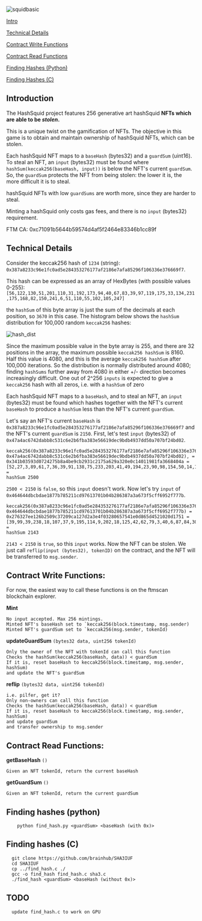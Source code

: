 
![squidbasic](https://github.com/hashsquid/hashsquid/assets/162920851/fb1bb752-90bb-4524-9895-bdb50a94dd5d)

[Intro](#introduction)

[Technical Details](#technical-details)

[Contract Write Functions](#contract-write-functions)

[Contract Read Functions](#contract-read-functions)

[Finding Hashes (Python)](#finding-hashes-python)

[Finding Hashes (C)](#finding-hashes-c)
    

## Introduction
  The HashSquid project features 256 generative art hashSquid **NFTs which are able to be _stolen_.** 
  
  This is a unique twist on the gamification of NFTs. The objective in this game is to obtain and maintain ownership of hashSquid NFTs, which can be stolen. 

  Each hashSquid NFT maps to a `baseHash` (bytes32) and a `guardSum` (uint16). To steal an NFT, an `input` (bytes32) must be found where `hashSum(keccak256(baseHash, input))` is below the NFT's current `guardSum`. So, the `guardSum` protects the NFT from being stolen: the lower it is, the more difficult it is to steal. 

  hashSquid NFTs with low `guardSums` are worth more, since they are harder to steal. 

  Minting a hashSquid only costs gas fees, and there is no `input` (bytes32) requirement.

  FTM CA: 0xc71091b5644b59574d4af5f2464e83346b1cc89f

## Technical Details
  Consider the keccak256 hash of `1234` (string): 
  `0x387a8233c96e1fc0ad5e284353276177af2186e7afa85296f106336e376669f7`. 
  
  This hash can be expressed as an array of HexBytes (with possible values 0-255): 
  `[56,122,130,51,201,110,31,192,173,94,40,67,83,39,97,119,175,33,134,231,175,168,82,150,241,6,51,110,55,102,105,247] `
  
  the `hashSum` of this byte array is just the sum of the decimals at each position, so `3670` in this case. The histogram below shows the `hashSum` distribution for 100,000 random `keccak256` hashes:
  
  ![hash_dist](https://github.com/hashsquid/hashsquid/assets/162920851/146f6b2f-6001-4bb8-ab3a-9d408ad23fba)

  Since the maximum possible value in the byte array is 255, and there are 32 positions in the array, the maximum possible `keccak256 hashSum` is 8160. Half this value is 4080, and this is the average `keccak256 hashSum` after 100,000 iterations. So the distribution is normally distributed around 4080; finding `hashSums` further away from 4080 in either +/- direction becomes increasingly difficult. One out of 2^256 `inputs` is expected to give a `keccak256` hash with all zeros, i.e. with a `hashSum` of zero

  Each hashSquid NFT maps to a `baseHash`, and to steal an NFT, an `input` (bytes32) must be found which hashes together with the NFT's current `baseHash` to produce a `hashSum` less than the NFT's current `guardSum`. 
  
  Let's say an NFT's current `baseHash` is `0x387a8233c96e1fc0ad5e284353276177af2186e7afa85296f106336e376669f7` and the NFT's current `guardSum` is `2150`. First, let's test `input` (bytes32) of `0x47a4ac6742dabb8c531c6e2b6fba383e56619dec9bdb4937dd50a707bf24bd02`.
  
```
keccak256(0x387a8233c96e1fc0ad5e284353276177af2186e7afa85296f106336e376669f7, 0x47a4ac6742dabb8c531c6e2b6fba383e56619dec9bdb4937dd50a707bf24bd02), =
0x341b03593d0724275b8a4be9cb2931c2175a629a320e0c14011981fa3668404a =
[52,27,3,89,61,7,36,39,91,138,75,233,203,41,49,194,23,90,98,154,50,14,12,20,1,25,129,250,54,104,64,74] =
hashSum 2500
  ```
  `2500 < 2150` is `false`, so this `input` doesn't work. Now let's try `input` of `0x464644dbcbdae1877b785211cd97613701b04b286387a3a673f5cff6952f777b`.

  ```
  keccak256(0x387a8233c96e1fc0ad5e284353276177af2186e7afa85296f106336e376669f7, 0x464644dbcbdae1877b785211cd97613701b04b286387a3a673f5cff6952f777b) =
0x276327ee126b2509c37209ca127d2a3e4f03280657541e0d865d4521020d1751 =
[39,99,39,238,18,107,37,9,195,114,9,202,18,125,42,62,79,3,40,6,87,84,30,13,134,93,69,33,2,13,23,81] =
hashSum 2143
  ```
  `2143 < 2150` is `true`, so this `input` works. Now the NFT can be stolen. We just call `reflip(input (bytes32), tokenID)` on the contract, and the NFT will be transferred to `msg.sender`. 

  ## Contract Write Functions:
  For now, the easiest way to call these functions is on the ftmscan blockchain explorer.
  
  **Mint** 
  
    No input accepted. Max 256 mintings. 
    Minted NFT's baseHash set to `keccak256(block.timestamp, msg.sender)
    Minted NFT's guardSum set to `keccak256(msg.sender, tokenId)

  **updateGuardSum** `(bytes32 data, uint256 tokenId)`
  
    Only the owner of the NFT with tokenId can call this function
    Checks the hashSum(keccak256(baseHash, data)) < guardSum
    If it is, reset baseHash to keccak256(block.timestamp, msg.sender, hashSum)
    and update the NFT's guardSum

  **reflip**  `(bytes32 data, uint256 tokenId)`
  
    i.e. pilfer, get it?
    Only non-owners can call this function
    Checks the hashSum(keccak256(baseHash, data)) < guardSum
    If it is, reset baseHash to keccak256(block.timestamp, msg.sender, hashSum)
    and update guardSum
    and transfer ownership to msg.sender
  
## Contract Read Functions:

  **getBaseHash** `()`

    Given an NFT tokenId, return the current baseHash

  **getGuardSum**  `()`

    Given an NFT tokenId, return the current guardSum
  
  
  
  ## Finding hashes (python)
        
        python find_hash.py <guardSum> <baseHash (with 0x)>
        
  ## Finding hashes (C)
    
      git clone https://github.com/brainhub/SHA3IUF
      cd SHA3IUF
      cp ../find_hash.c ./
      gcc -o find_hash find_hash.c sha3.c
      ./find_hash <guardSum> <baseHash (without 0x)>

  
  ## TODO 

      update find_hash.c to work on GPU
  
